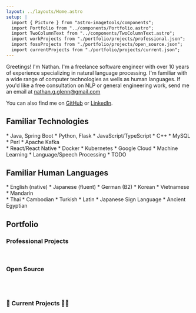 ```yaml
---
layout: ../layouts/Home.astro
setup: |
  import { Picture } from "astro-imagetools/components";
  import Portfolio from "../components/Portfolio.astro";
  import TwoColumnText from "../components/TwoColumnText.astro";
  import workProjects from "./portfolio/projects/professional.json";
  import fossProjects from "./portfolio/projects/open_source.json";
  import currentProjects from "./portfolio/projects/current.json";
---
```


Greetings! I'm Nathan. I'm a freelance software engineer with over 10 years of experience specializing in natural language processing. I'm familiar with a wide range of computer technologies as wells as human languages. If you'd like a free consultation on NLP or general engineering work, send me an email at <a href="nathan.g.glenn@gmail.com?subject=NLP consultation&body=Hi Nathan, I'd like to consult with you on a project.">nathan.g.glenn@gmail.com</a>

You can also find me on [GitHub](https://github.com/garfieldnate) or [LinkedIn](https://www.linkedin.com/in/nathanglenn/).

## Familiar Technologies

<TwoColumnText>
    <div slot="left">
        * Java, Spring Boot
        * Python, Flask
        * JavaScript/TypeScript
        * C++
        * MySQL
        * Perl
        * Apache Kafka
    </div>
    <div slot="right">
        * React/React Native
        * Docker
        * Kubernetes
        * Google Cloud
        * Machine Learning
        * Language/Speech Processing
        * TODO
    </div>
</TwoColumnText>

## Familiar Human Languages

<TwoColumnText>
    <div slot="left">
        * English (native)
        * Japanese (fluent)
        * German (B2)
        * Korean
        * Vietnamese
        * Mandarin
    </div>
    <div slot="right">
        * Thai
        * Cambodian
        * Turkish
        * Latin
        * Japanese Sign Language
        * Ancient Egyptian
    </div>
</TwoColumnText>

## Portfolio

### Professional Projects


<Portfolio projects={workProjects}/>

<br/>

### Open Source
<br/>

<Portfolio projects={fossProjects}/>

<br/>

### 🚧 Current Projects 👷‍♂️
<br/>

<Portfolio projects={currentProjects}/>
